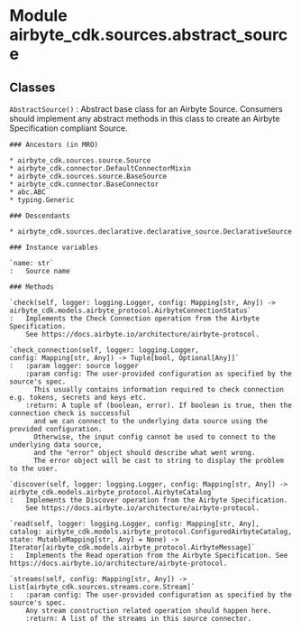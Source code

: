 Module airbyte_cdk.sources.abstract_source
==========================================

Classes
-------

`AbstractSource()`
:   Abstract base class for an Airbyte Source. Consumers should implement any abstract methods
    in this class to create an Airbyte Specification compliant Source.

    ### Ancestors (in MRO)

    * airbyte_cdk.sources.source.Source
    * airbyte_cdk.connector.DefaultConnectorMixin
    * airbyte_cdk.sources.source.BaseSource
    * airbyte_cdk.connector.BaseConnector
    * abc.ABC
    * typing.Generic

    ### Descendants

    * airbyte_cdk.sources.declarative.declarative_source.DeclarativeSource

    ### Instance variables

    `name: str`
    :   Source name

    ### Methods

    `check(self, logger: logging.Logger, config: Mapping[str, Any]) ‑> airbyte_cdk.models.airbyte_protocol.AirbyteConnectionStatus`
    :   Implements the Check Connection operation from the Airbyte Specification.
        See https://docs.airbyte.io/architecture/airbyte-protocol.

    `check_connection(self, logger: logging.Logger, config: Mapping[str, Any]) ‑> Tuple[bool, Optional[Any]]`
    :   :param logger: source logger
        :param config: The user-provided configuration as specified by the source's spec.
          This usually contains information required to check connection e.g. tokens, secrets and keys etc.
        :return: A tuple of (boolean, error). If boolean is true, then the connection check is successful
          and we can connect to the underlying data source using the provided configuration.
          Otherwise, the input config cannot be used to connect to the underlying data source,
          and the "error" object should describe what went wrong.
          The error object will be cast to string to display the problem to the user.

    `discover(self, logger: logging.Logger, config: Mapping[str, Any]) ‑> airbyte_cdk.models.airbyte_protocol.AirbyteCatalog`
    :   Implements the Discover operation from the Airbyte Specification.
        See https://docs.airbyte.io/architecture/airbyte-protocol.

    `read(self, logger: logging.Logger, config: Mapping[str, Any], catalog: airbyte_cdk.models.airbyte_protocol.ConfiguredAirbyteCatalog, state: MutableMapping[str, Any] = None) ‑> Iterator[airbyte_cdk.models.airbyte_protocol.AirbyteMessage]`
    :   Implements the Read operation from the Airbyte Specification. See https://docs.airbyte.io/architecture/airbyte-protocol.

    `streams(self, config: Mapping[str, Any]) ‑> List[airbyte_cdk.sources.streams.core.Stream]`
    :   :param config: The user-provided configuration as specified by the source's spec.
        Any stream construction related operation should happen here.
        :return: A list of the streams in this source connector.